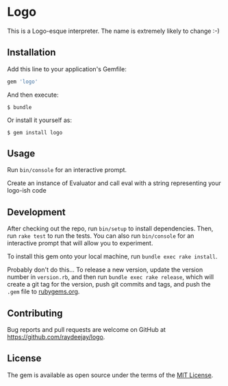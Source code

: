# Logo

This is a Logo-esque interpreter. The name is extremely likely to change :-)

## Installation

Add this line to your application's Gemfile:

```ruby
gem 'logo'
```

And then execute:

    $ bundle

Or install it yourself as:

    $ gem install logo

## Usage

Run `bin/console` for an interactive prompt.

Create an instance of Evaluator and call eval with a string representing your logo-ish code

## Development

After checking out the repo, run `bin/setup` to install dependencies. Then, run `rake test` to run the tests. You can also run `bin/console` for an interactive prompt that will allow you to experiment.

To install this gem onto your local machine, run `bundle exec rake install`.

Probably don't do this...
    To release a new version, update the version number in
    `version.rb`, and then run `bundle exec rake release`, which will
    create a git tag for the version, push git commits and tags, and
    push the `.gem` file to [rubygems.org](https://rubygems.org).

## Contributing

Bug reports and pull requests are welcome on GitHub at https://github.com/raydeejay/logo.

## License

The gem is available as open source under the terms of the [MIT License](https://opensource.org/licenses/MIT).

